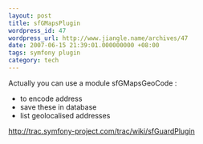 ```yaml
---
layout: post
title: sfGMapsPlugin
wordpress_id: 47
wordpress_url: http://www.jiangle.name/archives/47
date: 2007-06-15 21:39:01.000000000 +08:00
tags: symfony plugin
category: tech
---
```

 Actually you can use a module sfGMapsGeoCode :

* to encode address
* save these in database
* list geolocalised addresses

<http://trac.symfony-project.com/trac/wiki/sfGuardPlugin>
